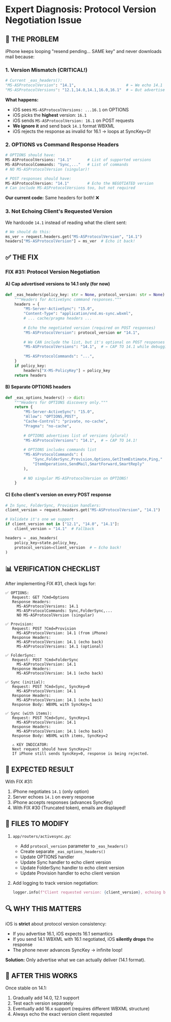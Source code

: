 # Expert Diagnosis: Protocol Version Negotiation Issue

## 🐛 THE PROBLEM

iPhone keeps looping "resend pending... SAME key" and never downloads mail because:

### 1. **Version Mismatch (CRITICAL!)**
```python
# Current _eas_headers():
"MS-ASProtocolVersion": "14.1",                      # ← We echo 14.1
"MS-ASProtocolVersions": "12.1,14.0,14.1,16.0,16.1"  # ← But advertise 16.1!
```

**What happens:**
- iOS sees `MS-ASProtocolVersions: ...16.1` on OPTIONS
- iOS picks the **highest** version: `16.1`
- iOS sends `MS-ASProtocolVersion: 16.1` on POST requests
- **We ignore it** and send back `14.1` format WBXML
- iOS rejects the response as invalid for 16.1 → loops at SyncKey=0!

### 2. **OPTIONS vs Command Response Headers**
```python
# OPTIONS should have:
MS-ASProtocolVersions: "14.1"       # List of supported versions
MS-ASProtocolCommands: "Sync,..."   # List of commands
# NO MS-ASProtocolVersion (singular)!

# POST responses should have:
MS-ASProtocolVersion: "14.1"        # Echo the NEGOTIATED version
# Can include MS-ASProtocolVersions too, but not required
```

**Our current code:** Same headers for both! ❌

### 3. **Not Echoing Client's Requested Version**
We hardcode `14.1` instead of reading what the client sent:
```python
# We should do this:
ms_ver = request.headers.get("MS-ASProtocolVersion", "14.1")
headers["MS-ASProtocolVersion"] = ms_ver  # Echo it back!
```

## ✅ THE FIX

### FIX #31: Protocol Version Negotiation

#### A) Cap advertised versions to 14.1 only (for now)
```python
def _eas_headers(policy_key: str = None, protocol_version: str = None) -> dict:
    """Headers for ActiveSync command responses."""
    headers = {
        "MS-Server-ActiveSync": "15.0",
        "Content-Type": "application/vnd.ms-sync.wbxml",
        # ... cache/pragma headers ...
        
        # Echo the negotiated version (required on POST responses)
        "MS-ASProtocolVersion": protocol_version or "14.1",
        
        # We CAN include the list, but it's optional on POST responses
        "MS-ASProtocolVersions": "14.1",  # ← CAP TO 14.1 while debugging!
        
        "MS-ASProtocolCommands": "...",
    }
    if policy_key:
        headers["X-MS-PolicyKey"] = policy_key
    return headers
```

#### B) Separate OPTIONS headers
```python
def _eas_options_headers() -> dict:
    """Headers for OPTIONS discovery only."""
    return {
        "MS-Server-ActiveSync": "15.0",
        "Allow": "OPTIONS,POST",
        "Cache-Control": "private, no-cache",
        "Pragma": "no-cache",
        
        # OPTIONS advertises list of versions (plural)
        "MS-ASProtocolVersions": "14.1",  # ← CAP TO 14.1!
        
        # OPTIONS includes commands list
        "MS-ASProtocolCommands": (
            "Sync,FolderSync,Provision,Options,GetItemEstimate,Ping,"
            "ItemOperations,SendMail,SmartForward,SmartReply"
        ),
        
        # NO singular MS-ASProtocolVersion on OPTIONS!
    }
```

#### C) Echo client's version on every POST response
```python
# In Sync, FolderSync, Provision handlers:
client_version = request.headers.get("MS-ASProtocolVersion", "14.1")

# Validate it's one we support
if client_version not in ["12.1", "14.0", "14.1"]:
    client_version = "14.1"  # Fallback

headers = _eas_headers(
    policy_key=state.policy_key,
    protocol_version=client_version  # ← Echo back!
)
```

## 📊 VERIFICATION CHECKLIST

After implementing FIX #31, check logs for:

```
✅ OPTIONS:
   Request: GET ?Cmd=Options
   Response Headers:
     MS-ASProtocolVersions: 14.1
     MS-ASProtocolCommands: Sync,FolderSync,...
     NO MS-ASProtocolVersion (singular)

✅ Provision:
   Request: POST ?Cmd=Provision
     MS-ASProtocolVersion: 14.1 (from iPhone)
   Response Headers:
     MS-ASProtocolVersion: 14.1 (echo back)
     MS-ASProtocolVersions: 14.1 (optional)

✅ FolderSync:
   Request: POST ?Cmd=FolderSync
     MS-ASProtocolVersion: 14.1
   Response Headers:
     MS-ASProtocolVersion: 14.1 (echo back)

✅ Sync (initial):
   Request: POST ?Cmd=Sync, SyncKey=0
     MS-ASProtocolVersion: 14.1
   Response Headers:
     MS-ASProtocolVersion: 14.1 (echo back)
   Response Body: WBXML with SyncKey=1

✅ Sync (with items):
   Request: POST ?Cmd=Sync, SyncKey=1
     MS-ASProtocolVersion: 14.1
   Response Headers:
     MS-ASProtocolVersion: 14.1 (echo back)
   Response Body: WBXML with items, SyncKey=2
   
   ⚠️ KEY INDICATOR:
   Next request should have SyncKey=2!
   If iPhone still sends SyncKey=0, response is being rejected.
```

## 🎯 EXPECTED RESULT

With FIX #31:
1. iPhone negotiates `14.1` (only option)
2. Server echoes `14.1` on every response
3. iPhone accepts responses (advances SyncKey)
4. With FIX #30 (Truncated token), emails are displayed!

## 📝 FILES TO MODIFY

1. `app/routers/activesync.py`:
   - Add `protocol_version` parameter to `_eas_headers()`
   - Create separate `_eas_options_headers()`
   - Update OPTIONS handler
   - Update Sync handler to echo client version
   - Update FolderSync handler to echo client version
   - Update Provision handler to echo client version

2. Add logging to track version negotiation:
   ```python
   logger.info(f"Client requested version: {client_version}, echoing back")
   ```

## 🔍 WHY THIS MATTERS

iOS is **strict** about protocol version consistency:
- If you advertise 16.1, iOS expects 16.1 semantics
- If you send 14.1 WBXML with 16.1 negotiated, iOS **silently drops** the response
- The phone never advances SyncKey → infinite loop!

**Solution:** Only advertise what we can actually deliver (14.1 format).

## 🚀 AFTER THIS WORKS

Once stable on 14.1:
1. Gradually add 14.0, 12.1 support
2. Test each version separately
3. Eventually add 16.x support (requires different WBXML structure)
4. Always echo the exact version client requested

